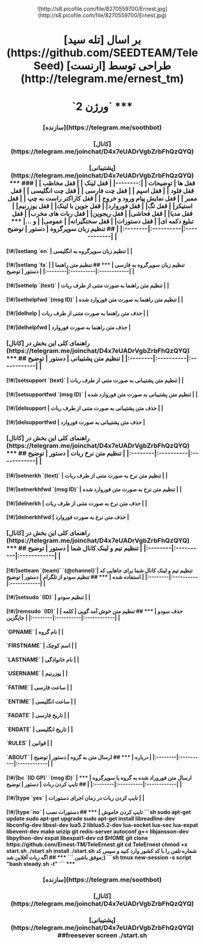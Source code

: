 <p align="center"> ![http://s8.picofile.com/file/8270559700/Ernest.jpg](http://s8.picofile.com/file/8270559700/Ernest.jpg)
<h1><p align="center"> بر اسال [تله سید](https://github.com/SEEDTEAM/TeleSeed) طراحی توسط  [ارنست](http://telegram.me/ernest_tm)
<h1><p align="center"> `ورژن 2`
***
<h3><p align="center"> [سازنده](https://telegram.me/soothbot)
<h3><p align="center"> [کانال](https://telegram.me/joinchat/D4x7eUADrVgbZrbFhQzQYQ)
<h3><p align="center"> [پشتیبانی](https://telegram.me/joinchat/D4x7eUADrVgbZrbFhQzQYQ)
***
### قفل ها
|  توضیحات |
|:--------|
|  قفل لینک |
|  قفل مخاطب |
|  قفل فلود |
|  قفل اسپم |
|  قفل چت فارسی |
|  قفل چت انگلیسی |
|  قفل ممبر |
|  قفل نمایش پیام ورود و خروج |
|  قفل کاراکتر راست به چپ |
|  قفل استیکر|
|  قفل تگ|
|  قفل فوروارد|
|  قفل جوین با لینک|
|  قفل یوزرنیم|
|  قفل مدیا|
|  قفل فحاشی|
|  قفل ریجوین|
|  قفل ربات های مخرب|
|  قفل تبلیغ دکمه ای|
|  قفل دستورات|
|  قفل سختگیرانه|
|  عمومی|
|  و ...|
*** 
## تنظیم زبان سوپرگروه
| دستور | توضیح | 
|:--------|:----------|:------------|
| <h4>[!#/]setlang `en` | تنظیم زبان سوپرگروه به انگلیسی |
| <h4>[!#/]setlang `fa` | تنظیم زبان سوپرگروه به فارسی |
***
## تنظیم متن راهنما
| دستور | توضیح | 
|:--------|:----------|:------------|
| <h4>[!#/]sethelp `(text)` | تنظیم متن راهنما به صورت متنی از طرف ربات |
| <h4>[!#/]sethelpfwd `(msg ID)` | تنظیم متن راهنما به صورت متن فوروارد شده |
| <h4>[!#/]delhelp | حذف متن راهنما به صورت متنی از طرف ربات |
| <h4>[!#/]delhelpfwd | حذف متن راهنما به صورت فوروارد |
<h3>راهنمای کلی این بخش در [کانال](https://telegram.me/joinchat/D4x7eUADrVgbZrbFhQzQYQ)
***
## تنظیم متن پشتیبانی
| دستور | توضیح | 
|:--------|:----------|:------------|
| <h4>[!#/]setsupport `(text)` | تنظیم متن پشتیبانی به صورت متنی از طرف ربات |
| <h4>[!#/]setsupportfwd `(msg ID)` | تنظیم متن پشتیبانی به صورت متن فوروارد شده |
| <h4>[!#/]delsupport | حذف متن پشتیبانی به صورت متنی از طرف ربات |
| <h4>[!#/]delsupportfwd | حذف متن پشتیبانی به صورت فوروارد |
<h3>راهنمای کلی این بخش در [کانال](https://telegram.me/joinchat/D4x7eUADrVgbZrbFhQzQYQ)
***
## تنظیم متن نرخ ربات
| دستور | توضیح | 
|:--------|:----------|:------------|
| <h4>[!#/]setnerkh `(text)` | تنظیم متن نرخ به صورت متنی از طرف ربات |
| <h4>[!#/]setnerkhfwd `(msg ID)` | تنظیم متن نرخ به صورت متن فوروارد شده |
| <h4>[!#/]delnerkh | حذف متن نرخ به صورت متنی از طرف ربات |
| <h4>[!#/]delnerkhfwd | حذف متن نرخ به صورت فوروارد |
<h3>راهنمای کلی این بخش در [کانال](https://telegram.me/joinchat/D4x7eUADrVgbZrbFhQzQYQ)
***
## تنظیم تیم و لینک کانال شما
| دستور | توضیح | 
|:--------|:----------|:------------|
| <h4>[!#/]setteam `(team)` `(@channel)`| تنظیم تیم و لینک کانال شما برای جاهایی که استفاده شده |
***
## تنظیم سودو از تلگرام
| دستور | توضیح | 
|:--------|:----------|:------------|
| <h4>[!#/]setsudo `(ID)` | تنظیم سودو |
| <h4>[!#/]remsudo `(ID)` | حذف سودو |
***
## تنظیم متن خوش آمد گویی
| کلمه | جایگزین | 
|:--------|:----------|:------------|
| <h4>`GPNAME` | نام گروه |
| <h4>`FIRSTNAME` | اسم کوچک |
| <h4>`LASTNAME` | نام خانوادگی |
| <h4>`USERNAME` | یوزرنیم |
| <h4>`FATIME` | ساعت فارسی |
| <h4>`ENTIME` | ساعت انگلیسی |
| <h4>`FADATE` | تاریخ فارسی |
| <h4>`ENDATE` | تاریخ انگلیسی |
| <h4>`RULES` | قوانین |
| <h4>`ABOUT` | درباره |
***
## ارسال متن به گروه
| دستور | توضیح | 
|:--------|:----------|:------------|
| <h4>[!#/]bc `(ID GP)` `(msg ID)` | ارسال متن فوروراد شده به گروه یا سوپرگروه |
***
## تایپ کردن ربات
| دستور | توضیح | 
|:--------|:----------|:------------|
| <h4>[!#/]type `yes` | تایپ کردن ربات در زمان اجرای دستورات |
| <h4>[!#/]type `no` | تایپ کردن خاموش |
***
## دستورات نصب
```sh
sudo apt-get update
sudo apt-get upgrade
sudo apt-get install libreadline-dev libconfig-dev libssl-dev lua5.2 liblua5.2-dev lua-socket lua-sec lua-expat libevent-dev make unzip git redis-server autoconf g++ libjansson-dev libpython-dev expat libexpat1-dev
cd $HOME
git clone https://github.com/Ernest-TM/TeleErnest.git
cd TeleErnest
chmod +x start.sh
./start.sh install
./start.sh
شماره تلفن را با کد کشور وارد کنید و سپس کد
(;موفق باشین
```
***
## اگه ربات آفلاین شد
```sh
tmux new-session -s script "bash steady.sh -t"
```
***
<h3><p align="center"> [سازنده](https://telegram.me/soothbot)
<h3><p align="center"> [کانال](https://telegram.me/joinchat/D4x7eUADrVgbZrbFhQzQYQ)
<h3><p align="center"> [پشتیبانی](https://telegram.me/joinchat/D4x7eUADrVgbZrbFhQzQYQ)
##freesever
screen ./start.sh
